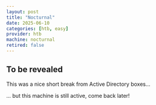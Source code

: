 ```yaml
---
layout: post
title: "Nocturnal"
date: 2025-06-10
categories: [htb, easy]
provider: htb
machine: nocturnal
retired: false
---
```


## To be revealed
This was a nice short break from Active Directory boxes...

... but this machine is still active, come back later!
